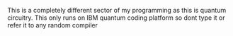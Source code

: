 This is a completely different sector of my programming as this is quantum circuitry. This only runs on IBM quantum coding platform so dont type it or refer it to any random compiler
